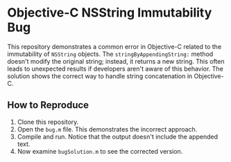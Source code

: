 # Objective-C NSString Immutability Bug

This repository demonstrates a common error in Objective-C related to the immutability of `NSString` objects. The `stringByAppendingString:` method doesn't modify the original string; instead, it returns a new string.  This often leads to unexpected results if developers aren't aware of this behavior. The solution shows the correct way to handle string concatenation in Objective-C.

## How to Reproduce

1. Clone this repository.
2. Open the `bug.m` file. This demonstrates the incorrect approach.
3. Compile and run. Notice that the output doesn't include the appended text.
4. Now examine `bugSolution.m` to see the corrected version.